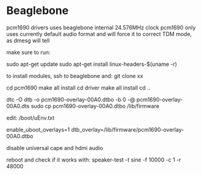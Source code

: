 # Beaglebone
pcm1690 drivers uses beaglebone internal 24.576MHz clock
pcm1690 only uses currently default audio format and will force it to correct TDM mode, as dmesg will tell

make sure to run:

sudo apt-get update
sudo apt-get install linux-headers-$(uname -r)

to install modules, ssh to beaglebone and:
git clone xx


cd pcm1690
make all install
cd driver
make all install
cd ..

dtc -O dtb -o pcm1690-overlay-00A0.dtbo -b 0 -@ pcm1690-overlay-00A0.dts
sudo cp pcm1690-overlay-00A0.dtbo /lib/firmware

edit: /boot/uEnv.txt

enable_uboot_overlays=1
dtb_overlay=/lib/firmware/pcm1690-overlay-00A0.dtbo

disable universal cape and hdmi audio

reboot and check if it works with:
speaker-test -t sine -f 10000 -c 1 -r 48000


